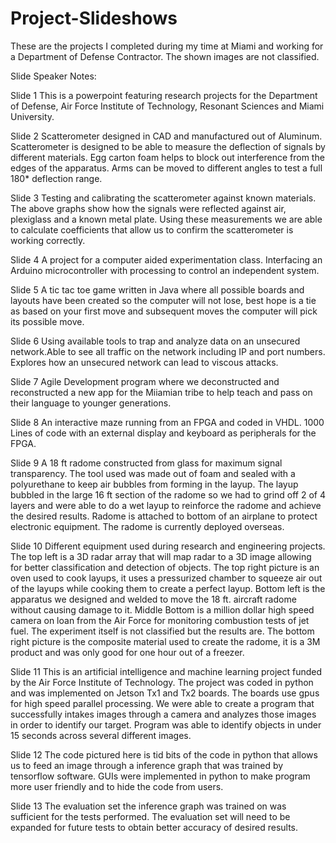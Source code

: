 # Project-Slideshows
These are the projects I completed during my time at Miami and working for a Department of Defense Contractor. The shown images are not classified. 

Slide Speaker Notes:

Slide 1
This is a powerpoint featuring research projects for the Department of Defense, Air Force Institute of Technology, Resonant Sciences and Miami University. 

Slide 2
Scatterometer designed in CAD and manufactured out of Aluminum. Scatterometer is designed to be able to measure the deflection of signals by different materials. Egg carton foam helps to block out interference from the edges of the apparatus. Arms can be moved to different angles to test a full 180* deflection range. 

Slide 3
Testing and calibrating the scatterometer against known materials. The above graphs show how the signals were reflected against air, plexiglass and a known metal plate. Using these measurements we are able to calculate coefficients that allow us to confirm the scatterometer is working correctly. 

Slide 4
A project for a computer aided experimentation class. Interfacing an Arduino microcontroller with processing to control an independent system. 

Slide 5
A tic tac toe game written in Java where all possible boards and layouts have been created so the computer will not lose, best hope is a tie as based on your first move and subsequent moves  the computer will pick its possible move. 


Slide 6
Using available tools to trap and analyze data on an unsecured network.Able to see all traffic on the network including IP and port numbers. Explores how an unsecured network can lead to viscous attacks. 


Slide 7
Agile Development program where we deconstructed and reconstructed a new app for the Miiamian tribe to help teach and pass on their language to younger generations. 


Slide 8
An interactive maze running from an FPGA and coded in VHDL. 1000 Lines of code with an external display and keyboard as peripherals for the FPGA. 


Slide 9
A 18 ft radome constructed from glass for maximum signal transparency. The tool used was made out of foam and sealed with a polyurethane to keep air bubbles from forming in the layup. The layup bubbled in the large 16 ft section of the radome so we had to grind off 2 of 4 layers and were able to do a wet layup to reinforce the radome and achieve the desired results. Radome is attached to bottom of an airplane to protect electronic equipment. The radome is currently deployed overseas. 


Slide 10
Different equipment used during research and engineering projects. The top left is a 3D radar array that will map radar to a 3D image allowing for better classification and detection of objects. The top right picture is an oven used to cook layups, it uses a pressurized chamber to squeeze air out of the layups while cooking them to create a perfect layup. Bottom left is the apparatus we designed and welded to move the 18 ft. aircraft radome without causing damage to it. Middle Bottom is a million dollar high speed camera on loan from the Air Force for monitoring combustion tests of jet fuel. The experiment itself is not classified but the results are. The bottom right picture is the composite material used to create the radome, it is a 3M product and was only good for one hour out of a freezer.

Slide 11
This is an artificial intelligence and machine learning project funded by the Air Force Institute of Technology. The project was coded in python and was implemented on Jetson Tx1 and Tx2 boards. The boards use gpus for high speed parallel processing. We were able to create a program that successfully intakes images through a camera and analyzes those images in order to identify our target. Program was able to identify objects in under 15 seconds across several different images. 


Slide 12
The code pictured here is tid bits of the code in python that allows us to feed an image through a inference graph that was trained by tensorflow software. GUIs were implemented in python to make program more user friendly and to hide the code from users. 


Slide 13
The evaluation set the inference graph was trained on was sufficient for the tests performed. The evaluation set will need to be expanded for future tests to obtain better accuracy of desired results. 

